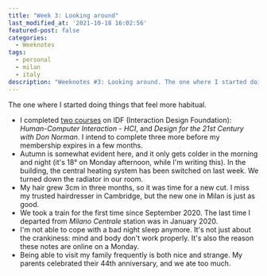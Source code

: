 ```yaml
---
title: "Week 3: Looking around"
last_modified_at: '2021-10-18 16:02:56'
featured-post: false
categories:
  - Weeknotes
tags:
  - personal
  - milan
  - italy
description: "Weeknotes #3: Looking around. The one where I started doing things that feel more habitual."
---
```

<p class="lead">The one where I started doing things that feel more habitual.</p>

<!--more-->

<ul class="smd-ul">
<li>I completed <a href="https://silviamaggidesign.com/about-silviamaggi-ux-designer/">two courses</a> on IDF (Interaction Design Foundation): <em>Human-Computer Interaction - HCI</em>, and <em>Design for the 21st Century with Don Norman</em>. I intend to complete three more before my membership expires in a few months.</li>
<li>Autumn is somewhat evident here, and it only gets colder in the morning and night (it's 18&deg; on Monday afternoon, while I'm writing this). In the building, the central heating system has been switched on last week. We turned down the radiator in our room.</li>
<li>My hair grew 3cm in three months, so it was time for a new cut. I miss my trusted hairdresser in Cambridge, but the new one in Milan is just as good.</li>
<li>We took a train for the first time since September 2020. The last time I departed from <em>Milano Centrale</em> station was in January 2020.</li>
<li>I'm not able to cope with a bad night sleep anymore. It's not just about the crankiness: mind and body don't work properly. It's also the reason these notes are online on a Monday.</li>
<li>Being able to visit my family frequently is both nice and strange. My parents celebrated their 44th anniversary, and we ate too much.</li>
</ul>